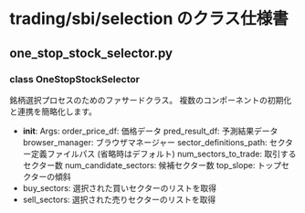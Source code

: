 # trading/sbi/selection のクラス仕様書

## one_stop_stock_selector.py

### class OneStopStockSelector
銘柄選択プロセスのためのファサードクラス。
複数のコンポーネントの初期化と連携を簡略化します。
- __init__: Args:
    order_price_df: 価格データ
    pred_result_df: 予測結果データ
    browser_manager: ブラウザマネージャー
    sector_definitions_path: セクター定義ファイルパス (省略時はデフォルト)
    num_sectors_to_trade: 取引するセクター数
    num_candidate_sectors: 候補セクター数
    top_slope: トップセクターの傾斜
- buy_sectors: 選択された買いセクターのリストを取得
- sell_sectors: 選択された売りセクターのリストを取得

